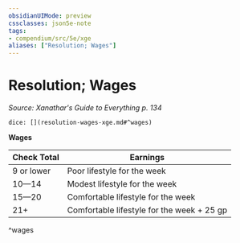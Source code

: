 ```yaml
---
obsidianUIMode: preview
cssclasses: json5e-note
tags:
- compendium/src/5e/xge
aliases: ["Resolution; Wages"]
---
```

# Resolution; Wages
*Source: Xanathar's Guide to Everything p. 134* 

`dice: [](resolution-wages-xge.md#^wages)`

**Wages**

| Check Total | Earnings |
|-------------|----------|
| 9 or lower | Poor lifestyle for the week |
| 10—14 | Modest lifestyle for the week |
| 15—20 | Comfortable lifestyle for the week |
| 21+ | Comfortable lifestyle for the week + 25 gp |
^wages